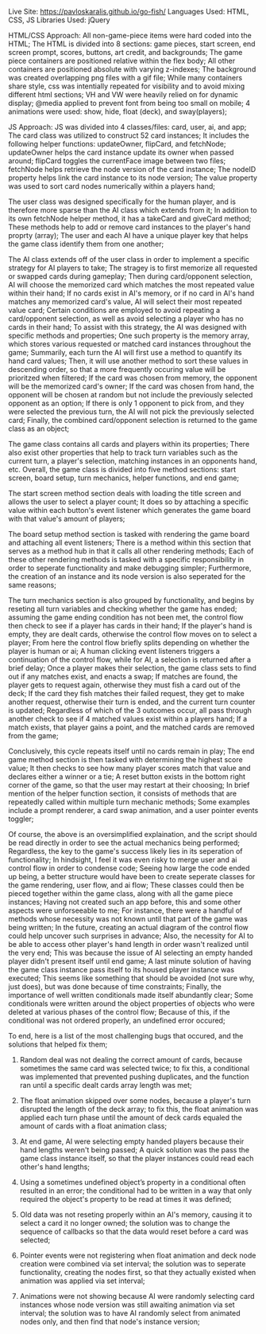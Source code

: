 Live Site: https://pavloskaralis.github.io/go-fish/
Languages Used: HTML, CSS, JS
Libraries Used: jQuery

HTML/CSS Approach: 
All non-game-piece items were hard coded into the HTML;
The HTML is divided into 8 sections: game pieces, start screen, end screen prompt, scores, buttons, art credit, and backgrounds; 
The game piece containers are positioned relative within the flex body;
All other containers are positioned absolute with varying z-indexes; 
The background was created overlapping png files with a gif file; 
While many containers share style, css was intentially repeated for visibility and to avoid mixing different html sections;
VH and VW were heavily relied on for dynamic display;
@media applied to prevent font from being too small on mobile; 
4 animations were used: show, hide, float (deck), and sway(players);

JS Approach:
JS was divided into 4 classes/files: card, user, ai, and app;
The card class was utilized to construct 52 card instances;
It includes the following helper functions: updateOwner, flipCard, and fetchNode;
updateOwner helps the card instance update its owner when passed around;
flipCard toggles the currentFace image between two files; 
fetchNode helps retrieve the node version of the card instance;
The nodeID property helps link the card instance to its node version;
The value property was used to sort card nodes numerically within a players hand;

The user class was designed specifically for the human player, and is therefore more sparse than the AI class which extends from it;
In addition to its own fetchNode helper method, it has a takeCard and giveCard method;
These methods help to add or remove card instances to the player's hand proprty (array); 
The user and each AI have a unique player key that helps the game class identify them from one another;

The AI class extends off of the user class in order to implement a specific strategy for AI players to take; 
The stragey is to first memorize all requested or swapped cards during gameplay;
Then during card/opponent selection, AI will choose the memorized card which matches the most repeated value within their hand;
If no cards exist in AI's memory, or if no card in AI's hand matches any memorized card's value, AI will select their most repeated value card;
Certain conditions are employed to avoid repeating a card/opponent selection, as well as avoid selecting a player who has no cards in their hand;
To assist with this strategy, the AI was designed with specific methods and properties;
One such property is the memory array, which stores various requested or matched card instances throughout the game;
Summarily, each turn the AI will first use a method to quantify its hand card values; 
Then, it will use another method to sort these values in descending order, so that a more frequently occuring value will be prioritzed when filtered;
If the card was chosen from memory, the opponent will be the memorized card's owner;
If the card was chosen from hand, the opponent will be chosen at random but not include the previously selected opponent as an option;
If there is only 1 opponent to pick from, and they were selected the previous turn, the AI will not pick the previously selected card; 
Finally, the combined card/opponent selection is returned to the game class as an object; 

The game class contains all cards and players within its properties;
There also exist other properties that help to track turn variables such as the current turn, a player's selection, matching instances in an opponents hand, etc.
Overall, the game class is divided into five method sections: start screen, board setup, turn mechanics, helper functions, and end game;

The start screen method section deals with loading the title screen and allows the user to select a player count;
It does so by attaching a specific value within each button's event listener which generates the game board with that value's amount of players; 

The board setup method section is tasked with rendering the game board and attaching all event listeners;
There is a method within this section that serves as a method hub in that it calls all other rendering methods; 
Each of these other rendering methods is tasked with a specific responsibility in order to seperate functionality and make debugging simpler; 
Furthermore, the creation of an instance and its node version is also seperated for the same reasons;

The turn mechanics section is also grouped by functionality, and begins by reseting all turn variables and checking whether the game has ended; 
assuming the game ending condition has not been met, the control flow then check to see if a player has cards in their hand;
If the player's hand is empty, they are dealt cards, otherwise the control flow moves on to select a player;
From here the control flow briefly splits depending on whether the player is human or ai;
A human clicking event listeners triggers a continuation of the control flow, while for AI, a selection is returned after a brief delay;
Once a player makes their selection, the game class sets to find out if any matches exist, and enacts a swap;
If matches are found, the player gets to request again, otherwise they must fish a card out of the deck;
If the card they fish matches their failed request, they get to make another request, otherwise their turn is ended, and the current turn counter is updated;
Regardless of which of the 3 outcomes occur, all pass through another check to see if 4 matched values exist within a players hand;
If a match exists, that player gains a point, and the matched cards are removed from the game;

Conclusively, this cycle repeats itself until no cards remain in play;
The end game method section is then tasked with determining the highest score value;
It then checks to see how many player scores match that value and declares either a winner or a tie; 
A reset button exists in the bottom right corner of the game, so that the user may restart at their choosing; 
In brief mention of the helper function section, it consists of methods that are repeatedly called within multiple turn mechanic methods;
Some examples include a prompt renderer, a card swap animation, and a user pointer events toggler;

Of course, the above is an oversimplified explaination, and the script should be read directly in order to see the actual mechanics being performed; 
Regardless, the key to the game's success likely lies in its seperation of functionality;
In hindsight, I feel it was even risky to merge user and ai control flow in order to condense code;
Seeing how large the code ended up being, a better structure would have been to create seperate classes for the game rendering, user flow, and ai flow;
These classes could then be pieced together within the game class, along with all the game piece instances; 
Having not created such an app before, this and some other aspects were unforseeable to me;
For instance, there were a handful of methods whose necessity was not known until that part of the game was being written; 
In the future, creating an actual diagram of the control flow could help uncover such surprises in advance;
Also, the necessity for AI to be able to access other player's hand length in order wasn't realized until the very end;
This was because the issue of AI selecting an empty handed player didn't present itself until end game; 
A last minute solution of having the game class instance pass itself to its housed player instance was executed;
This seems like something that should be avoided (not sure why, just does), but was done because of time constraints; 
Finally, the importance of well  written conditionals made itself abundantly clear;
Some conditionals were written around the object properties of objects who were deleted at various phases of the control flow;
Because of this, if the conditional was not ordered properly, an undefined error occured; 

To end, here is a list of the most challenging bugs that occured, and the solutions that helped fix them;

1. Random deal was not dealing the correct amount of cards, because sometimes the same card was selected twice;
to fix this, a conditional was implemented that prevented pushing duplicates, and the function ran until a specific dealt cards array length was met; 

2. The float animation skipped over some nodes, because a player's turn disrupted the length of the deck array;
to fix this, the float animation was applied each turn phase until the amount of deck cards equaled the amount of cards with a float animation class; 

3. At end game, AI were selecting empty handed players because their hand lengths weren't being passed;
A quick solution was the pass the game class instance itself, so that the player instances could read each other's hand lengths; 

4. Using a sometimes undefined object’s property in a conditional often resulted in an error; 
the conditional had to be written in a way that only required the object's property to be read at times it was defined; 

5. Old data was not reseting properly within an AI's memory, causing it to select a card it no longer owned; 
the solution was to change the sequence of callbacks so that the data would reset before a card was selected; 

6. Pointer events were not registering when float animation and deck node creation were combined via set interval;
the solution was to seperate functionality, creating the nodes first, so that they actually existed when animation was applied via set interval; 

7. Animations were not showing because AI were randomly selecting card instances whose node version was still awaiting animation via set interval; 
the solution was to have AI randomly select from animated nodes only, and then find that node's instance version; 



 